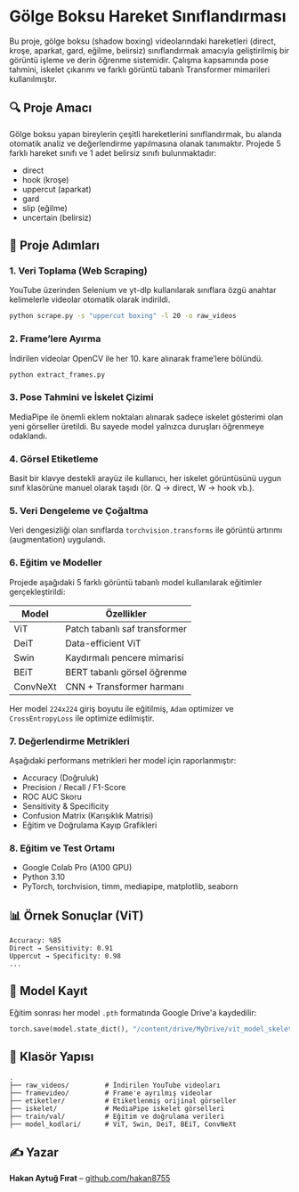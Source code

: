 # Gölge Boksu Hareket Sınıflandırması

Bu proje, gölge boksu (shadow boxing) videolarındaki hareketleri (direct, kroşe, aparkat, gard, eğilme, belirsiz) sınıflandırmak amacıyla geliştirilmiş bir görüntü işleme ve derin öğrenme sistemidir. Çalışma kapsamında pose tahmini, iskelet çıkarımı ve farklı görüntü tabanlı Transformer mimarileri kullanılmıştır.

## 🔍 Proje Amacı

Gölge boksu yapan bireylerin çeşitli hareketlerini sınıflandırmak, bu alanda otomatik analiz ve değerlendirme yapılmasına olanak tanımaktır. Projede 5 farklı hareket sınıfı ve 1 adet belirsiz sınıfı bulunmaktadır:

- direct
- hook (kroşe)
- uppercut (aparkat)
- gard
- slip (eğilme)
- uncertain (belirsiz)

## 📁 Proje Adımları

### 1. Veri Toplama (Web Scraping)

YouTube üzerinden Selenium ve yt-dlp kullanılarak sınıflara özgü anahtar kelimelerle videolar otomatik olarak indirildi.

```bash
python scrape.py -s "uppercut boxing" -l 20 -o raw_videos
```

### 2. Frame’lere Ayırma

İndirilen videolar OpenCV ile her 10. kare alınarak frame’lere bölündü.

```bash
python extract_frames.py
```

### 3. Pose Tahmini ve İskelet Çizimi

MediaPipe ile önemli eklem noktaları alınarak sadece iskelet gösterimi olan yeni görseller üretildi. Bu sayede model yalnızca duruşları öğrenmeye odaklandı.

### 4. Görsel Etiketleme

Basit bir klavye destekli arayüz ile kullanıcı, her iskelet görüntüsünü uygun sınıf klasörüne manuel olarak taşıdı (ör. Q → direct, W → hook vb.).

### 5. Veri Dengeleme ve Çoğaltma

Veri dengesizliği olan sınıflarda `torchvision.transforms` ile görüntü artırımı (augmentation) uygulandı.

### 6. Eğitim ve Modeller

Projede aşağıdaki 5 farklı görüntü tabanlı model kullanılarak eğitimler gerçekleştirildi:

| Model        | Özellikler                        |
|--------------|----------------------------------|
| ViT          | Patch tabanlı saf transformer    |
| DeiT         | Data-efficient ViT               |
| Swin         | Kaydırmalı pencere mimarisi      |
| BEiT         | BERT tabanlı görsel öğrenme      |
| ConvNeXt     | CNN + Transformer harmanı        |

Her model `224x224` giriş boyutu ile eğitilmiş, `Adam` optimizer ve `CrossEntropyLoss` ile optimize edilmiştir.

### 7. Değerlendirme Metrikleri

Aşağıdaki performans metrikleri her model için raporlanmıştır:

- Accuracy (Doğruluk)
- Precision / Recall / F1-Score
- ROC AUC Skoru
- Sensitivity & Specificity
- Confusion Matrix (Karışıklık Matrisi)
- Eğitim ve Doğrulama Kayıp Grafikleri

### 8. Eğitim ve Test Ortamı

- Google Colab Pro (A100 GPU)
- Python 3.10
- PyTorch, torchvision, timm, mediapipe, matplotlib, seaborn

## 📊 Örnek Sonuçlar (ViT)

```
Accuracy: %85
Direct → Sensitivity: 0.91
Uppercut → Specificity: 0.98
...
```

## 💾 Model Kayıt

Eğitim sonrası her model `.pth` formatında Google Drive'a kaydedilir:

```python
torch.save(model.state_dict(), "/content/drive/MyDrive/vit_model_skeleton.pth")
```

## 📂 Klasör Yapısı

```
.
├── raw_videos/         # İndirilen YouTube videoları
├── framevideo/         # Frame'e ayrılmış videolar
├── etiketler/          # Etiketlenmiş orijinal görseller
├── iskelet/            # MediaPipe iskelet görselleri
├── train/val/          # Eğitim ve doğrulama verileri
├── model_kodlari/      # ViT, Swin, DeiT, BEiT, ConvNeXt
```

## ✍️ Yazar

**Hakan Aytuğ Fırat** – [github.com/hakan8755](https://github.com/hakan8755)

